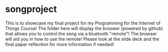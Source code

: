 # songproject
This is to showcase my final project for my Programming for the Internet of Things Course!
The folder here will display the broswer (powered by github) that allows you to control the song via a bluetooth "remote"!
The browser will aid you in how to use the remote!
Please look at the slide deck and the final paper reflection for more information if needed!
